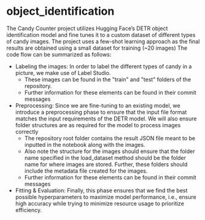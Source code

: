 # object_identification
The Candy Counter project utilizes Hugging Face’s DETR object identification model and fine tunes it to a custom dataset of different types of candy images. The project uses a few-shot learning approach as the final results are obtained using a small dataset for training (~20 images)
The code flow can be summarized as follows:
- Labeling the images: In order to label the different types of candy in a picture, we make use of Label Studio.
  - These images can be found in the "train" and "test" folders of the repository.
  - Further information for these elements can be found in their commit messages
- Preprocessing: Since we are fine-tuning to an existing model, we introduce a preprocessing phase to ensure that the input file format matches the input requirements of the DETR model. We will also ensure folder structures are as required for the model to process images correctly
  - The repository root folder contains the result JSON file meant to be inputted in the notebook along with the images.
  - Also note the structure for the images should ensure that the folder name specified in the load_dataset method should be the folder name for where images are stored. Further, these folders should include the metadata file created for the images.
  - Further information for these elements can be found in their commit messages
- Fitting & Evaluation: Finally, this phase ensures that we find the best possible hyperparameters to maximize model performance, i.e., ensure high accuracy while trying to minimize resource usage to prioritize efficiency.
